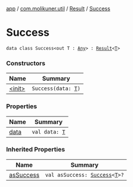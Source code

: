 [app](../../../index.md) / [com.molikuner.util](../../index.md) / [Result](../index.md) / [Success](./index.md)

# Success

`data class Success<out T : `[`Any`](https://kotlinlang.org/api/latest/jvm/stdlib/kotlin/-any/index.html)`> : `[`Result`](../index.md)`<`[`T`](index.md#T)`>`

### Constructors

| Name | Summary |
|---|---|
| [&lt;init&gt;](-init-.md) | `Success(data: `[`T`](index.md#T)`)` |

### Properties

| Name | Summary |
|---|---|
| [data](data.md) | `val data: `[`T`](index.md#T) |

### Inherited Properties

| Name | Summary |
|---|---|
| [asSuccess](../as-success.md) | `val asSuccess: `[`Success`](./index.md)`<`[`T`](../index.md#T)`>?` |

